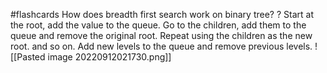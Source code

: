 #flashcards 
How does breadth first search work on binary tree?
?
Start at the root, add the value to the queue. Go to the children, add them to the queue and remove the original root. Repeat using the children as the new root. and so on. Add new levels to the queue and remove previous levels.
![[Pasted image 20220912021730.png]]